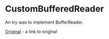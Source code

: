# CustomBufferedReader

An try was to implement BufferReader.

[Original] - a link to original

[Original]: <http://hg.openjdk.java.net/jdk8/jdk8/jdk/file/687fd7c7986d/src/share/classes/java/io/BufferedReader.java>

